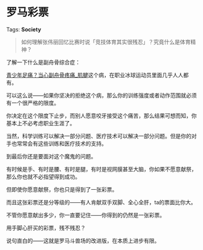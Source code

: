 # 罗马彩票

Tags: **Society**

> 如何理解张伟丽回忆比赛时说「竞技体育其实很残忍」？究竟什么是体育精神？



了解一下什么是副舟骨综合症：

[青少年足痛？当心副舟骨疼痛\_肌腱](https://link.zhihu.com/?target=https%3A//m.sohu.com/a/474601426_121048081/%3Fpvid%3D000115_3w_a)这个病，在职业冰球运动员里面几乎人人都有。

可以这么说——如果你坚决的拒绝这个病，那么你的训练强度或者动作范围就必须有一个很严格的限度。

你决定在这个限度下止步，而别人愿意咬牙接受这个痛苦，那么结果可想而知，你基本上不必考虑职业生涯了。

当然，科学训练可以解决一部分问题、医疗技术可以解决一部分问题。但是你的对手也常常会有这些训练和医疗技术的支持。

到最后你还是要面对这个魔鬼的问题。

有时候是手、有时是腰、有时是腿，有时是视网膜甚至大脑，你如果不愿意献祭，那么你也就不必指望得到成功。

但即使你愿意献祭，你也只是得到了一张彩票。

而且这张彩票还是分等级的——有人肯献双手双脚、全心全肝，ta的票面比你大。

不管你愿意献出多少，你一直要记住——你得到的仍然是一张彩票。

用手脚心肝买的彩票，残不残忍？

说句直白的——这就是罗马斗兽场的改进版，在本质上进步有限。



